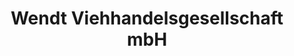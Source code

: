 ---
title: "Wendt Viehhandelsgesellschaft mbH"
url: /loeningen/wendt-viehhandelsgesellschaft-mbh/
shop: Allgemein
---